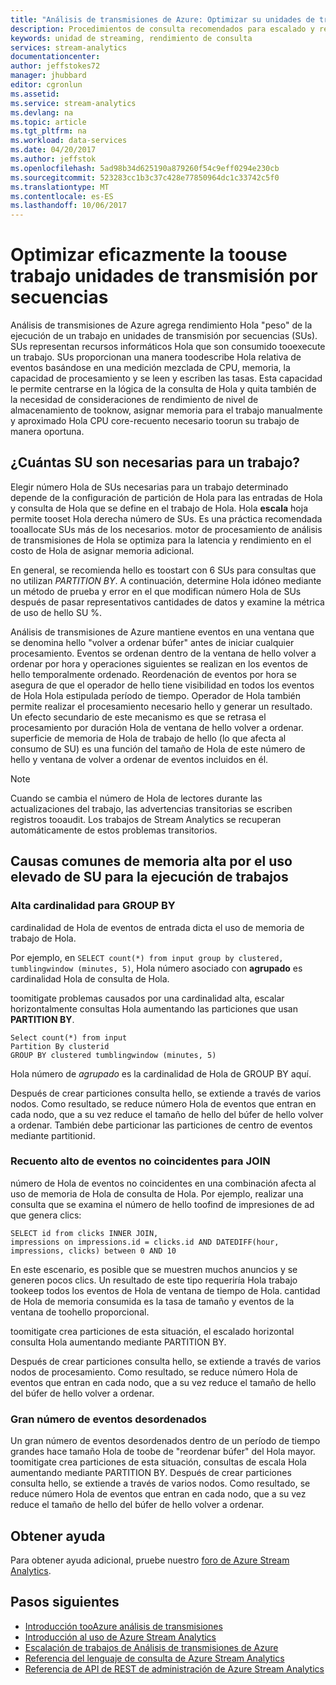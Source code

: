 ```yaml
---
title: "Análisis de transmisiones de Azure: Optimizar su unidades de transmisión por secuencias de trabajo toouse eficazmente | Documentos de Microsoft"
description: Procedimientos de consulta recomendados para escalado y rendimiento en Azure Stream Analytics.
keywords: unidad de streaming, rendimiento de consulta
services: stream-analytics
documentationcenter: 
author: jeffstokes72
manager: jhubbard
editor: cgronlun
ms.assetid: 
ms.service: stream-analytics
ms.devlang: na
ms.topic: article
ms.tgt_pltfrm: na
ms.workload: data-services
ms.date: 04/20/2017
ms.author: jeffstok
ms.openlocfilehash: 5ad98b34d625190a879260f54c9eff0294e230cb
ms.sourcegitcommit: 523283cc1b3c37c428e77850964dc1c33742c5f0
ms.translationtype: MT
ms.contentlocale: es-ES
ms.lasthandoff: 10/06/2017
---
```

# <a name="optimize-your-job-toouse-streaming-units-efficiently"></a>Optimizar eficazmente la toouse trabajo unidades de transmisión por secuencias

Análisis de transmisiones de Azure agrega rendimiento Hola "peso" de la ejecución de un trabajo en unidades de transmisión por secuencias (SUs). SUs representan recursos informáticos Hola que son consumido tooexecute un trabajo. SUs proporcionan una manera toodescribe Hola relativa de eventos basándose en una medición mezclada de CPU, memoria, la capacidad de procesamiento y se leen y escriben las tasas. Esta capacidad le permite centrarse en la lógica de la consulta de Hola y quita también de la necesidad de consideraciones de rendimiento de nivel de almacenamiento de tooknow, asignar memoria para el trabajo manualmente y aproximado Hola CPU core-recuento necesario toorun su trabajo de manera oportuna.

## <a name="how-many-sus-are-required-for-a-job"></a>¿Cuántas SU son necesarias para un trabajo?

Elegir número Hola de SUs necesarias para un trabajo determinado depende de la configuración de partición de Hola para las entradas de Hola y consulta de Hola que se define en el trabajo de Hola. Hola **escala** hoja permite tooset Hola derecha número de SUs. Es una práctica recomendada tooallocate SUs más de los necesarios. motor de procesamiento de análisis de transmisiones de Hola se optimiza para la latencia y rendimiento en el costo de Hola de asignar memoria adicional.

En general, se recomienda hello es toostart con 6 SUs para consultas que no utilizan *PARTITION BY*. A continuación, determine Hola idóneo mediante un método de prueba y error en el que modifican número Hola de SUs después de pasar representativos cantidades de datos y examine la métrica de uso de hello SU %.

Análisis de transmisiones de Azure mantiene eventos en una ventana que se denomina hello "volver a ordenar búfer" antes de iniciar cualquier procesamiento. Eventos se ordenan dentro de la ventana de hello volver a ordenar por hora y operaciones siguientes se realizan en los eventos de hello temporalmente ordenado. Reordenación de eventos por hora se asegura de que el operador de hello tiene visibilidad en todos los eventos de Hola Hola estipulada período de tiempo. Operador de Hola también permite realizar el procesamiento necesario hello y generar un resultado. Un efecto secundario de este mecanismo es que se retrasa el procesamiento por duración Hola de ventana de hello volver a ordenar. superficie de memoria de Hola de trabajo de hello (lo que afecta al consumo de SU) es una función del tamaño de Hola de este número de hello y ventana de volver a ordenar de eventos incluidos en él.

> [!NOTE]
> Cuando se cambia el número de Hola de lectores durante las actualizaciones del trabajo, las advertencias transitorias se escriben registros tooaudit. Los trabajos de Stream Analytics se recuperan automáticamente de estos problemas transitorios.

## <a name="common-high-memory-causes-for-high-su-usage-for-running-jobs"></a>Causas comunes de memoria alta por el uso elevado de SU para la ejecución de trabajos

### <a name="high-cardinality-for-group-by"></a>Alta cardinalidad para GROUP BY

cardinalidad de Hola de eventos de entrada dicta el uso de memoria de trabajo de Hola.

Por ejemplo, en `SELECT count(*) from input group by clustered, tumblingwindow (minutes, 5)`, Hola número asociado con **agrupado** es cardinalidad Hola de consulta de Hola.

toomitigate problemas causados por una cardinalidad alta, escalar horizontalmente consultas Hola aumentando las particiones que usan **PARTITION BY**.

```
Select count(*) from input
Partition By clusterid
GROUP BY clustered tumblingwindow (minutes, 5)
```

Hola número de *agrupado* es la cardinalidad de Hola de GROUP BY aquí.

Después de crear particiones consulta hello, se extiende a través de varios nodos. Como resultado, se reduce número Hola de eventos que entran en cada nodo, que a su vez reduce el tamaño de hello del búfer de hello volver a ordenar. También debe particionar las particiones de centro de eventos mediante partitionid.

### <a name="high-unmatched-event-count-for-join"></a>Recuento alto de eventos no coincidentes para JOIN

número de Hola de eventos no coincidentes en una combinación afecta al uso de memoria de Hola de consulta de Hola. Por ejemplo, realizar una consulta que se examina el número de hello toofind de impresiones de ad que genera clics:

```
SELECT id from clicks INNER JOIN,
impressions on impressions.id = clicks.id AND DATEDIFF(hour, impressions, clicks) between 0 AND 10
```

En este escenario, es posible que se muestren muchos anuncios y se generen pocos clics. Un resultado de este tipo requeriría Hola trabajo tookeep todos los eventos de Hola de ventana de tiempo de Hola. cantidad de Hola de memoria consumida es la tasa de tamaño y eventos de la ventana de toohello proporcional. 

toomitigate crea particiones de esta situación, el escalado horizontal consulta Hola aumentando mediante PARTITION BY. 

Después de crear particiones consulta hello, se extiende a través de varios nodos de procesamiento. Como resultado, se reduce número Hola de eventos que entran en cada nodo, que a su vez reduce el tamaño de hello del búfer de hello volver a ordenar.

### <a name="large-number-of-out-of-order-events"></a>Gran número de eventos desordenados 

Un gran número de eventos desordenados dentro de un período de tiempo grandes hace tamaño Hola de toobe de "reordenar búfer" del Hola mayor. toomitigate crea particiones de esta situación, consultas de escala Hola aumentando mediante PARTITION BY. Después de crear particiones consulta hello, se extiende a través de varios nodos. Como resultado, se reduce número Hola de eventos que entran en cada nodo, que a su vez reduce el tamaño de hello del búfer de hello volver a ordenar. 


## <a name="get-help"></a>Obtener ayuda
Para obtener ayuda adicional, pruebe nuestro [foro de Azure Stream Analytics](https://social.msdn.microsoft.com/Forums/en-US/home?forum=AzureStreamAnalytics).

## <a name="next-steps"></a>Pasos siguientes
* [Introducción tooAzure análisis de transmisiones](stream-analytics-introduction.md)
* [Introducción al uso de Azure Stream Analytics](stream-analytics-real-time-fraud-detection.md)
* [Escalación de trabajos de Análisis de transmisiones de Azure](stream-analytics-scale-jobs.md)
* [Referencia del lenguaje de consulta de Azure Stream Analytics](https://msdn.microsoft.com/library/azure/dn834998.aspx)
* [Referencia de API de REST de administración de Azure Stream Analytics](https://msdn.microsoft.com/library/azure/dn835031.aspx)
